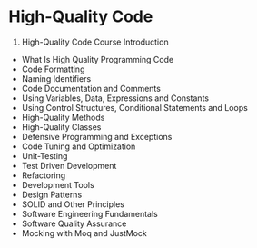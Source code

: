 # High-Quality Code

1. High-Quality Code Course Introduction
* What Is High Quality Programming Code
* Code Formatting
* Naming Identifiers
* Code Documentation and Comments
* Using Variables, Data, Expressions and Constants
* Using Control Structures, Conditional Statements and Loops
* High-Quality Methods
* High-Quality Classes
* Defensive Programming and Exceptions
* Code Tuning and Optimization
* Unit-Testing
* Test Driven Development
* Refactoring
* Development Tools
* Design Patterns
* SOLID and Other Principles
* Software Engineering Fundamentals
* Software Quality Assurance
* Mocking with Moq and JustMock